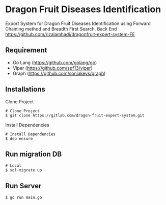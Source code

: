 # Dragon Fruit Diseases Identification

Export System for Dragon Fruit Diseases Identification using Forward Chaining method and Breadth First Search.
Back End https://github.com/rizalamhadi/dragonfruit-expert-system-FE

## Requirement

- Go Lang (https://github.com/golang/go)
- Viper (https://github.com/spf13/viper)
- Graph (https://github.com/soniakeys/graph)

## Installations

Clone Project

```
# Clone Project
$ git clone https://gitlab.com/dragon-fruit-expert-system.git
```

Install Dependencies

```
# Install Dependencies
$ dep ensure
```

## Run migration DB

```
# Local
$ sql-migrate up
```

## Run Server

```
$ go run main.go
```


